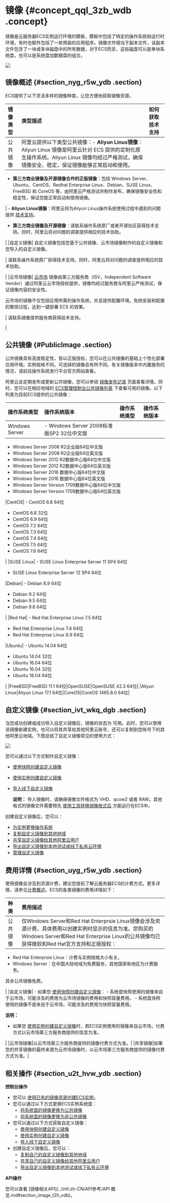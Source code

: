 # 镜像 {#concept_qql_3zb_wdb .concept}

镜像是云服务器ECS实例运行环境的模板，模板中包括了特定的操作系统和运行时环境，有时也额外包括了一些预装的应用程序。镜像文件相当于副本文件，该副本文件包含了一块或多块磁盘中的所有数据，对于ECS而言，这些磁盘可以是单块系统盘，也可以是系统盘加数据盘的组合。

![](http://static-aliyun-doc.oss-cn-hangzhou.aliyuncs.com/assets/img/9572/15603229995238_zh-CN.png)

## 镜像概述 {#section_nyg_r5w_ydb .section}

ECS提供了以下灵活多样的镜像种类，让您方便地获取镜像资源。

|镜像类型|类型描述|如何获取技术支持|
|:---|:---|:-------|
|公共镜像|阿里云提供以下类型公共镜像：-   **Aliyun Linux镜像**：Aliyun Linux 镜像是阿里云针对 ECS 提供的定制化原生操作系统。Aliyun Linux 镜像均经过严格测试，确保镜像安全、稳定，保证镜像能够正常启动和使用。
-   **第三方商业镜像及开源镜像合作的正版镜像**：包括 Windows Server、Ubuntu、CentOS、Redhat Enterprise Linux、Debian、SUSE Linux、FreeBSD 和 CoreOS 等，由阿里云严格测试并制作发布，确保镜像安全性和稳定性，保证您能正常启动和使用镜像。

| -   **Aliyun Linux镜像**：阿里云将为Aliyun Linux操作系统使用过程中遇到的问题提供 [技术支持](https://workorder-intl.console.aliyun.com/#/ticket/createIndex)。
-   **第三方商业镜像及开源镜像**：请联系操作系统原厂或者开源社区获得技术支持。同时，阿里云将对问题的调查提供相应的技术协助。

 |
|自定义镜像| 自定义镜像包括您基于公共镜像、云市场镜像制作的自定义镜像和您导入的自定义镜像。

 | 请联系操作系统原厂获得技术支持。同时，阿里云将对问题的调查提供相应的技术协助。

 |
|云市场镜像| [云市场](https://marketplace.alibabacloud.com/) 镜像由第三方服务商（ISV，Independent Software Vendor）通过阿里云云市场授权提供，镜像均经过服务商与阿里云严格测试，保证镜像内容的安全性。

 云市场的镜像不仅包括应用所需的操作系统，并且提供配置环境，免除安装和配置的繁琐过程，达到一键部署 ECS 的效果。

 | 请联系镜像提供服务商获得技术支持。

 |

## 公共镜像 {#PublicImage .section}

公共镜像具有高度稳定性，皆以正版授权，您可以在公共镜像的基础上个性化部署应用环境。实例规格不同，可选择的镜像会有所不同。有关镜像版本中内置服务的情况，请前往操作系统发行平台官方网站查看。

阿里云会定期发布或更新公共镜像，您可以参阅 [镜像发布记录](../intl.zh-CN/镜像/公共镜像/镜像发布记录.md#) 页面查看详情。同时，您可以在相应地域的 [ECS管理控制台公共镜像列表](https://ecs.console.aliyun.com/#/image/region/cn-hangzhou/systemImageList) 下查看可用的镜像。以下列表为目前ECS提供的公共镜像：

|操作系统类型|操作系统版本|操作系统类型|操作系统版本|
|:-----|:-----|:-----|:-----|
|Windows Server| -   Windows Server 2008标准版SP2 32位中文版
-   Windows Server 2008 R2企业版64位中文版
-   Windows Server 2008 R2企业版64位英文版
-   Windows Server 2012 R2数据中心版64位中文版
-   Windows Server 2012 R2数据中心版64位英文版
-   Windows Server 2016 数据中心版64位中文版
-   Windows Server 2016 数据中心版64位英文版
-   Windows Server Version 1709数据中心版64位中文版
-   Windows Server Version 1709数据中心版64位英文版

 |CentOS| -   CentOS 6.8 64位
-   CentOS 6.8 32位
-   CentOS 6.9 64位
-   CentOS 7.2 64位
-   CentOS 7.3 64位
-   CentOS 7.4 64位
-   CentOS 7.5 64位
-   CentOS 7.6 64位

 |
|SUSE Linux| -   SUSE Linux Enterprise Server 11 SP4 64位
-   SUSE Linux Enterprise Server 12 SP4 64位

 |Debian| -   Debian 8.9 64位
-   Debian 9.2 64位
-   Debian 9.5 64位
-   Debian 9.6 64位

 |
|Red Hat| -   Red Hat Enterprise Linux 7.5 64位
-   Red Hat Enterprise Linux 7.4 64位
-   Red Hat Enterprise Linux 6.9 64位

 |Ubuntu| -   Ubuntu 14.04 64位
-   Ubuntu 14.04 32位
-   Ubuntu 16.04 64位
-   Ubuntu 16.04 32位
-   Ubuntu 18.04 64位

 |
|FreeBSD|FreeBSD 11.1 64位|OpenSUSE|OpenSUSE 42.3 64位|
|Aliyun Linux|Aliyun Linux 17.1 64位|CoreOS|CoreOS 1465.8.0 64位|

## 自定义镜像 {#section_ivt_wkq_dgb .section}

当您成功创建或成功导入自定义镜像后，镜像的状态为 可用。此时，您可以使用该镜像新建实例，也可以将其共享给其他阿里云账号，还可以复制到您账号下的其他阿里云地域。下图总结了自定义镜像常见的使用方式：

![](http://static-aliyun-doc.oss-cn-hangzhou.aliyuncs.com/assets/img/9572/156032299934490_zh-CN.png)

您可以通过以下方式制作自定义镜像：

-   [使用快照创建自定义镜像](../intl.zh-CN/镜像/自定义镜像/创建自定义镜像/使用快照创建自定义镜像.md#)
-   [使用实例创建自定义镜像](../intl.zh-CN/镜像/自定义镜像/创建自定义镜像/使用实例创建自定义镜像.md#)
-   [导入线下自定义镜像](../intl.zh-CN/镜像/自定义镜像/导入镜像/导入镜像必读.md#)

    **说明：** 导入镜像时，请确保镜像文件格式为 VHD、qcow2 或者 RAW。其他格式的镜像文件需要预先 [使用工具转换镜像格式后](../intl.zh-CN/镜像/自定义镜像/导入镜像/转换镜像格式.md#) 方能运行在ECS中。


创建自定义镜像后，您可以：

-   [为实例更换操作系统](../intl.zh-CN/块存储/云盘/更换系统盘/更换系统盘（非公共镜像）.md#)
-   [复制自定义镜像到其他地域](../intl.zh-CN/镜像/自定义镜像/复制镜像.md#)
-   [共享自定义镜像给其他阿里云用户](../intl.zh-CN/镜像/自定义镜像/共享镜像.md#)
-   [导出自定义镜像到本地测试或线下私有云环境](../intl.zh-CN/镜像/自定义镜像/导出镜像.md#)
-   [管理自定义镜像](../intl.zh-CN/镜像/自定义镜像/修改自定义镜像信息.md#)

## 费用详情 {#section_uyg_r5w_ydb .section}

使用镜像会涉及到资源计费，建议您提前了解云服务器ECS的计费方式。更多详情，请参见[计费概述](../intl.zh-CN/产品定价/计费概述.md#)。ECS的各类镜像的费用详情如下：

|种类|费用描述|
|:-|:---|
|公共镜像| 仅Windows Server和Red Hat Enterprsie Linux镜像会涉及资源计费，具体费用以创建实例时显示的信息为准。您购买的Windows Server和Red Hat Enterprise Linux的公共镜像均已获得微软和Red Hat官方支持和正版授权：

-   Red Hat Enterprsie Linux：计费与实例规格大小有关。
-   Windows Server：在中国大陆地域为免费服务，其他国家和地区为计费服务。

 其余公共镜像免费。

 |
|自定义镜像| -   如果您 [使用快照创建自定义镜像](../intl.zh-CN/镜像/自定义镜像/创建自定义镜像/使用快照创建自定义镜像.md#)：
    -   系统盘快照使用的镜像来自于云市场，可能涉及的费用为云市场镜像的费用和快照容量费用。
    -   系统盘快照使用的镜像不是来自于云市场，可能涉及的费用为快照容量费用。

**说明：** 

-   如果您 [使用实例创建自定义镜像](../intl.zh-CN/镜像/自定义镜像/创建自定义镜像/使用实例创建自定义镜像.md#)时，若ECS实例使用的镜像来自云市场，付费方式以云市场第三方服务商提供的信息为准。

 |
|云市场镜像|以云市场第三方服务商提供的镜像付费方式为准。|
|共享镜像|如果您的共享镜像的最终来源为云市场镜像时，以云市场第三方服务商提供的镜像付费方式为准。|

## 相关操作 {#section_u2t_hvw_ydb .section}

**控制台操作**

-   您可以 [使用已有的镜像资源创建ECS实例](../intl.zh-CN/实例/创建实例/使用自定义镜像创建实例.md#)。
-   您可以通过以下方式更换ECS实例系统盘：
    -   [将系统盘的镜像更换为公共镜像](../intl.zh-CN/块存储/云盘/更换系统盘/更换系统盘（公共镜像）.md#)
    -   [将系统盘的镜像更换为非公共镜像](../intl.zh-CN/块存储/云盘/更换系统盘/更换系统盘（非公共镜像）.md#)
-   您可以通过以下方式获取自定义镜像：
    -   [使用快照创建自定义镜像](../intl.zh-CN/镜像/自定义镜像/创建自定义镜像/使用快照创建自定义镜像.md#)
    -   [使用实例创建自定义镜像](../intl.zh-CN/镜像/自定义镜像/创建自定义镜像/使用实例创建自定义镜像.md#)
    -   [导入线下自定义镜像](../intl.zh-CN/镜像/自定义镜像/导入镜像/导入镜像必读.md#)
-   创建自定义镜像后，您可以：
    -   [复制自己的自定义镜像到其他地域](../intl.zh-CN/镜像/自定义镜像/复制镜像.md#)
    -   [共享自己的自定义镜像给其他阿里云用户](../intl.zh-CN/镜像/自定义镜像/共享镜像.md#)
    -   [导出自定义镜像到本地测试或线下私有云环境](../intl.zh-CN/镜像/自定义镜像/导出镜像.md#)

**API操作**

您可以查看 [镜像相关API](../intl.zh-CN/API参考/API 概览.md#section_image_t2h_vdb)。


